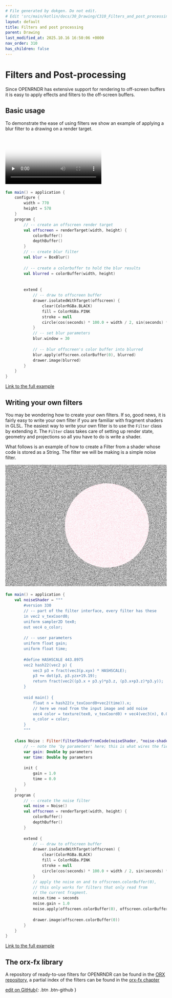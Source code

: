 ```yaml
---
# File generated by dokgen. Do not edit. 
# Edit 'src/main/kotlin/docs/30_Drawing/C310_Filters_and_post_processing.kt' instead.
layout: default
title: Filters and post processing
parent: Drawing
last_modified_at: 2025.10.16 16:50:06 +0000
nav_order: 310
has_children: false
---
```

 
# Filters and Post-processing

Since OPENRNDR has extensive support for rendering to off-screen buffers it is easy to apply effects and filters
to the off-screen buffers.

## Basic usage

To demonstrate the ease of using filters we show an example of applying a blur filter to a drawing on a render target. 
 
<video controls preload="none" loop poster="../media/filters-001-thumb.jpg">
    <source src="../media/filters-001.mp4" type="video/mp4">
</video>
 
 
```kotlin
fun main() = application {
    configure {
        width = 770
        height = 578
    }
    program {
        // -- create an offscreen render target
        val offscreen = renderTarget(width, height) {
            colorBuffer()
            depthBuffer()
        }
        // -- create blur filter
        val blur = BoxBlur()
        
        // -- create a colorbuffer to hold the blur results
        val blurred = colorBuffer(width, height)
        

        extend {
            // -- draw to offscreen buffer
            drawer.isolatedWithTarget(offscreen) {
                clear(ColorRGBa.BLACK)
                fill = ColorRGBa.PINK
                stroke = null
                circle(cos(seconds) * 100.0 + width / 2, sin(seconds) * 100.0 + height / 2.0, 100.0 + 100.0 * cos(seconds * 2.0))
            }
            // -- set blur parameters
            blur.window = 30
            
            // -- blur offscreen's color buffer into blurred
            blur.apply(offscreen.colorBuffer(0), blurred)
            drawer.image(blurred)
        }
    }
}
``` 
 
[Link to the full example](https://github.com/openrndr/openrndr-examples/blob/master/src/main/kotlin/examples/30_Drawing/C310_Filters_and_post_processing000.kt) 
 
## Writing your own filters

You may be wondering how to create your own filters. If so, good news, 
it is fairly easy to write your own filter if you are familiar with 
fragment shaders in GLSL. The easiest way to write your own filter is 
to use the `Filter` class by extending it. The `Filter` class takes care 
of setting up render state, geometry and projections so all you have
to do is write a shader.

What follows is an example of how to create a Filter from a shader whose 
code is stored as a String. The filter we will be making is a simple
noise filter. 
 
<img alt="../media/filters-002.jpg" src="../media/filters-002.jpg" loading="lazy"> 
 
```kotlin
fun main() = application {
    val noiseShader = """
        #version 330
        // -- part of the filter interface, every filter has these
        in vec2 v_texCoord0;
        uniform sampler2D tex0;
        out vec4 o_color;

        // -- user parameters
        uniform float gain;
        uniform float time;

        #define HASHSCALE 443.8975
        vec2 hash22(vec2 p) {
            vec3 p3 = fract(vec3(p.xyx) * HASHSCALE);
            p3 += dot(p3, p3.yzx+19.19);
            return fract(vec2((p3.x + p3.y)*p3.z, (p3.x+p3.z)*p3.y));
        }

        void main() {
            float n = hash22(v_texCoord0+vec2(time)).x;
            // here we read from the input image and add noise
            vec4 color = texture(tex0, v_texCoord0) + vec4(vec3(n), 0.0) * gain;
            o_color = color;
        }
        """
    
    class Noise : Filter(filterShaderFromCode(noiseShader, "noise-shader")) {
        // -- note the 'by parameters' here; this is what wires the fields up to the uniforms
        var gain: Double by parameters
        var time: Double by parameters
        
        init {
            gain = 1.0
            time = 0.0
        }
    }
    program {
        // -- create the noise filter
        val noise = Noise()
        val offscreen = renderTarget(width, height) {
            colorBuffer()
            depthBuffer()
        }
        
        extend {
            // -- draw to offscreen buffer
            drawer.isolatedWithTarget(offscreen) {
                clear(ColorRGBa.BLACK)
                fill = ColorRGBa.PINK
                stroke = null
                circle(cos(seconds) * 100.0 + width / 2, sin(seconds) * 100.0 + height / 2.0, 100.0 + 100.0 * cos(seconds * 2.0))
            }
            // apply the noise on and to offscreen.colorBuffer(0),
            // this only works for filters that only read from
            // the current fragment.
            noise.time = seconds
            noise.gain = 1.0
            noise.apply(offscreen.colorBuffer(0), offscreen.colorBuffer(0))
            
            drawer.image(offscreen.colorBuffer(0))
        }
    }
}
``` 
 
[Link to the full example](https://github.com/openrndr/openrndr-examples/blob/master/src/main/kotlin/examples/30_Drawing/C310_Filters_and_post_processing001.kt) 
 
## The orx-fx library

A repository of ready-to-use filters for OPENRNDR can be found in 
the [ORX repository](https://github.com/openrndr/orx/tree/master/orx-fx),
a partial index of the filters can be found in the 
[orx-fx chapter](https://guide.openrndr.org/ORX/imageFilters.html) 

[edit on GitHub](https://github.com/openrndr/openrndr-guide/blob/main/src/main/kotlin/docs/30_Drawing/C310_Filters_and_post_processing.kt){: .btn .btn-github }